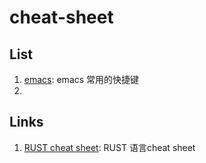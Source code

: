 # cheat-sheet

## List

1. [emacs](emacs.png): emacs 常用的快捷键
2. 


## Links

1. [RUST cheat sheet](): RUST 语言cheat sheet